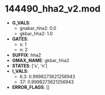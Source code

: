 # 144490_hha2_v2.mod

- **G_VALS**:
  - gnabar_hha2: 0.0
  - gkbar_hha2: 1.0
- **GATES**:
  - s: 1
  - n: 2
- **SUFFIX**: hha2
- **GMAX_NAME**: gkbar_hha2
- **STATES**: ['s', 'n']
- **I_VALS**:
  - 6.3: 0.9998273621256943
  - 37: 0.9998273621256943
- **ERROR_FLAGS**: []
